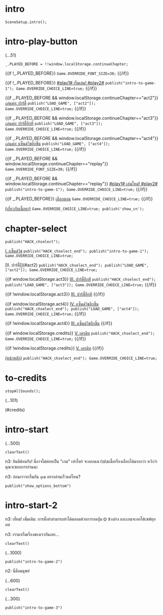 # intro

`SceneSetup.intro();`

# intro-play-button

(...51)

```
_.PLAYED_BEFORE = !!window.localStorage.continueChapter;
```

{{if !_.PLAYED_BEFORE}}
`Game.OVERRIDE_FONT_SIZE=30;`
{{/if}}

{{if !_.PLAYED_BEFORE}}
[#play1# เรี่มเล่น! #play2#](#intro-start) `publish("intro-to-game-1"); Game.OVERRIDE_CHOICE_LINE=true;`
{{/if}}

{{if _.PLAYED_BEFORE && window.localStorage.continueChapter=="act2"}}
[_เล่นต่อ_: ปาร์ตี้](#act2) `publish("LOAD_GAME", ["act2"]); Game.OVERRIDE_CHOICE_LINE=true;`
{{/if}}

{{if _.PLAYED_BEFORE && window.localStorage.continueChapter=="act3"}}
[_เล่นต่อ_: ปาร์ตี้อีกที](#act3) `publish("LOAD_GAME", ["act3"]); Game.OVERRIDE_CHOICE_LINE=true;`
{{/if}}

{{if _.PLAYED_BEFORE && window.localStorage.continueChapter=="act4"}}
[_เล่นต่อ_: แซ็นด์วิชอีกชิ้น](#act4) `publish("LOAD_GAME", ["act4"]); Game.OVERRIDE_CHOICE_LINE=true;`
{{/if}}

{{if _.PLAYED_BEFORE && window.localStorage.continueChapter=="replay"}}
`Game.OVERRIDE_FONT_SIZE=30;`
{{/if}}

{{if _.PLAYED_BEFORE && window.localStorage.continueChapter=="replay"}}
[#play1# เล่นใหม่! #play2#](#intro-start) `publish("intro-to-game-1"); Game.OVERRIDE_CHOICE_LINE=true;`
{{/if}}

{{if _.PLAYED_BEFORE}}
[เลือกตอน](#chapter-select) `Game.OVERRIDE_CHOICE_LINE=true;`
{{/if}}

[(เกี่ยวกับเนื้อหา)](#intro-play-button) `Game.OVERRIDE_CHOICE_LINE=true; publish('show_cn');`

# chapter-select

`publish("HACK_chselect");`

[I. แซ็นด์วิช](#intro-start) `publish("HACK_chselect_end"); publish("intro-to-game-1"); Game.OVERRIDE_CHOICE_LINE=true;`

[II. ปาร์ตี้]](#act2) `publish("HACK_chselect_end"); publish("LOAD_GAME", ["act2"]); Game.OVERRIDE_CHOICE_LINE=true;`

{{if window.localStorage.act3}}
[III. ปาร์ตี้อีกที](#act3) `publish("HACK_chselect_end"); publish("LOAD_GAME", ["act3"]); Game.OVERRIDE_CHOICE_LINE=true;`
{{/if}}

{{if !window.localStorage.act3}}
[III. ปาร์ตี้อีกที]()
{{/if}}

{{if window.localStorage.act4}}
[IV. แซ็นด์วิชอีกชิ้น](#act4) `publish("HACK_chselect_end"); publish("LOAD_GAME", ["act4"]); Game.OVERRIDE_CHOICE_LINE=true;`
{{/if}}

{{if !window.localStorage.act4}}
[III. แซ็นด์วิชอีกชิ้น]()
{{/if}}

{{if window.localStorage.credits}}
[V. เครดิท](#to-credits) `publish("HACK_chselect_end"); Game.OVERRIDE_CHOICE_LINE=true;`
{{/if}}

{{if !window.localStorage.credits}}
[V. เครดิท]()
{{/if}}

[(หน้าหลัก)](#intro-play-button) `publish("HACK_chselect_end"); Game.OVERRIDE_CHOICE_LINE=true;`

# to-credits

`stopAllSounds();`

(...101)

(#credits)

# intro-start

(...500)

`clearText()`

n3: ยินดีต้อนรับ! นี่อาจไม่ค่อยเป็น "เกม" เท่าไหร่ จะออกแนว\s\sเนื้อเรี่องเลือกได้มากกว่า หวังว่าคุณจะชอบการอ่านนะ

n3: ก่อนเราจะเรี่มกัน *คุณ* อยากอ่านเร็วแค่ไหน?

`publish("show_options_bottom")`

# intro-start-2

n3: เยี่ยม! เพี่มเติม: การตั้งต่าสามารถทำได้ตลอดด้วยการกดปุ่ม ⚙ ข้างล่าง และเกมจะออโต้เซฟทุกบท

n3: เรามาเรี่มเรี่องของเรากันเลย...

`clearText()`

(...1000)

`publish("intro-to-game-2")`

n2: นี่คือมนุษย์

(...600)

`clearText()`

(...300)

`publish("intro-to-game-3")`